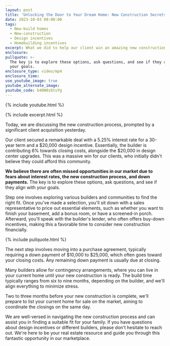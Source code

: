 ```yaml
---
layout: post
title: 'Unlocking the Door to Your Dream Home: New Construction Secrets Revealed!'
date: 2023-10-03 00:00:00
tags:
  - New-build homes
  - New-construction
  - Design incentives
  - Homebuilding incentives
excerpt: What we did to help our client win an amazing new construction deal.
enclosure:
pullquote: >-
  The key is to explore these options, ask questions, and see if they align with
  your goals.
enclosure_type: video/mp4
enclosure_time:
use_youtube_image: true
youtube_alternate_image:
youtube_code: b40W8sbtuYg
---
```

{% include youtube.html %}

{% include excerpt.html %}

Today, we are discussing the new construction process, prompted by a significant client acquisition yesterday.&nbsp;

Our client secured a remarkable deal with a 5.25% interest rate for a 30-year term and a $20,000 design incentive. Essentially, the builder is contributing 6% towards closing costs, alongside the $20,000 in design center upgrades. This was a massive win for our clients, who initially didn't believe they could afford this community.

**We believe there are often missed opportunities in our market due to fears about interest rates, the new construction process, and down payments.** The key is to explore these options, ask questions, and see if they align with your goals.

Step one involves exploring various builders and communities to find the right fit. Once you've made a selection, you'll sit down with a sales representative to price out essential elements, such as whether you want to finish your basement, add a bonus room, or have a screened-in porch. Afterward, you'll speak with the builder's lender, who often offers buy-down incentives, making this a favorable time to consider new construction financially.

{% include pullquote.html %}

The next step involves moving into a purchase agreement, typically requiring a down payment of $10,000 to $25,000, which often goes toward your closing costs. Any remaining down payment is usually due at closing.

Many builders allow for contingency arrangements, where you can live in your current home until your new construction is ready. The build time typically ranges from six to nine months, depending on the builder, and we'll align everything to minimize stress.

Two to three months before your new construction is complete, we'll prepare to list your current home for sale on the market, aiming to coordinate the closings on the same day.

We are well-versed in navigating the new construction process and can assist you in finding a suitable fit for your family. If you have questions about design incentives or different builders, please don't hesitate to reach out. We're here to be your real estate resource and guide you through this fantastic opportunity in our marketplace.&nbsp;